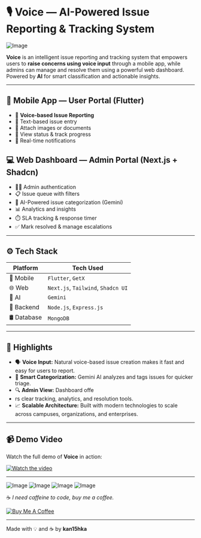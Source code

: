 # 🎙️ Voice — AI-Powered Issue Reporting & Tracking System

![Image](https://github.com/user-attachments/assets/92e9c48f-8bb7-4aa5-a8db-828ce39c73cd)

**Voice** is an intelligent issue reporting and tracking system that empowers users to **raise concerns using voice input** through a mobile app, while admins can manage and resolve them using a powerful web dashboard. Powered by **AI** for smart classification and actionable insights.

---

## 📱 Mobile App — User Portal (Flutter)

- 🎤 **Voice-based Issue Reporting**
- 📝 Text-based issue entry
- 📂 Attach images or documents
- 🔄 View status & track progress
- 🔔 Real-time notifications

## 💻 Web Dashboard — Admin Portal (Next.js + Shadcn)

- 🧑‍💼 Admin authentication
- 📋 Issue queue with filters
- 🧠 AI-Powered issue categorization (Gemini)
- 📊 Analytics and insights
- ⏱️ SLA tracking & response timer
- ✅ Mark resolved & manage escalations

---

## ⚙️ Tech Stack

| Platform    | Tech Used                          |
| ----------- | ---------------------------------- |
| 📱 Mobile   | `Flutter`, `GetX`                  |
| 🌐 Web      | `Next.js`, `Tailwind`, `Shadcn UI` |
| 🧠 AI       | `Gemini`                           |
| 🔧 Backend  | `Node.js`, `Express.js`            |
| 🛢️ Database | `MongoDB`                          |

---

## 🚀 Highlights

- 🗣️ **Voice Input:** Natural voice-based issue creation makes it fast and easy for users to report.
- 🧠 **Smart Categorization:** Gemini AI analyzes and tags issues for quicker triage.
- 🔍 **Admin View:** Dashboard offe
- rs clear tracking, analytics, and resolution tools.
- 📈 **Scalable Architecture:** Built with modern technologies to scale across campuses, organizations, and enterprises.

---

## 📹 Demo Video

Watch the full demo of **Voice** in action:

[![Watch the video](https://i.sstatic.net/Vp2cE.png)](https://github.com/user-attachments/assets/ea11e727-5431-4b2b-8a0e-6c85c2a98ed5)

---

![Image](https://github.com/user-attachments/assets/43ec0567-eb5f-41ca-ad5c-03ef2f4af48f)
![Image](https://github.com/user-attachments/assets/03a16c48-4db5-4d95-b64f-f221675a6dc2)
![Image](https://github.com/user-attachments/assets/c36e16c6-0bef-40c5-92a8-95bba0441377)
![Image](https://github.com/user-attachments/assets/5c4a8c86-8252-454b-aced-ec8e30feefdd)

☕ _I need caffeine to code, buy me a coffee._

[![Buy Me A Coffee](https://img.shields.io/badge/☕-Buy%20me%20a%20coffee-orange?style=for-the-badge&logo=buymeacoffee&logoColor=white)](https://www.buymeacoffee.com/kan15hka)

---

Made with 💡 and ☕ by **kan15hka**
